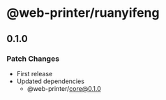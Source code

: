 # @web-printer/ruanyifeng

## 0.1.0

### Patch Changes

- First release
- Updated dependencies
  - @web-printer/core@0.1.0
